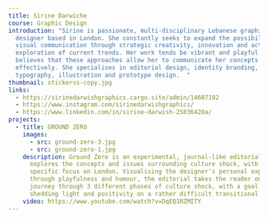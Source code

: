 ```yaml
---
title: Sirine Darwiche
course: Graphic Design
introduction: "Sirine is passionate, multi-disciplinary Lebanese graphic
  designer based in London. She constantly seeks to expand the possibilities of
  visual communication through strategic creativity, innovation and active
  exploration of current trends. Her work tends be vibrant and playful as she
  believes that these approaches allow her to communicate her concepts more
  effectively. She specialises in editorial design, identity branding,
  typography, illustration and prototype design.  "
thumbnail: stickerss-copy.jpg
links:
  - https://sirinedarwishgraphics.cargo.site/admin/14607192
  - https://www.instagram.com/sirinedarwishgraphics/
  - https://www.linkedin.com/in/sirine-darwish-25836420a/
projects:
  - title: GROUND ZERO
    images:
      - src: ground-zero-3.jpg
      - src: ground-zero-1.jpg
    description: Ground Zero is an experimental, journal-like editorial that
      explores the concepts and issues surrounding culture shock, with a
      specific focus on London. Visualising the designer's personal experience
      through playfulness and humour, the editorial takes the reader on a
      journey through 3 different phases of culture shock, with a goal of
      shedding light and positivity on a rather difficult transitional process.
    video: https://www.youtube.com/watch?v=DqEQ1RZMITY
---
```

